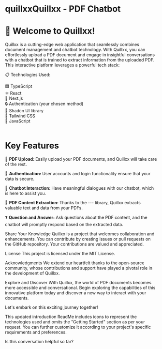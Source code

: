 # quillxxQuillxx - PDF Chatbot
# 🚀 Welcome to Quillxx!

Quillxx is a cutting-edge web application that seamlessly combines document management and chatbot technology. With Quillxx, you can effortlessly upload a PDF document and engage in insightful conversations with a chatbot that is trained to extract information from the uploaded PDF. This interactive platform leverages a powerful tech stack:

📋 Technologies Used:

🟦 TypeScript <br>
⚛️ React  <br>
🚀 Next.js  <br>
🔒 Authentication (your chosen method)  <br>
📜 Shadcn UI library  <br>
🎨 Tailwind CSS  <br>
🤖 JavaScript  <br> <br>

# Key Features  <br> 

📂 <b>PDF Upload: </b> Easily upload your PDF documents, and Quillxx will take care of the rest.

🔐 <b> Authentication: </b> User accounts and login functionality ensure that your data is secure.

🤖 <b>Chatbot Interaction: </b> Have meaningful dialogues with our chatbot, which is here to assist you.

📃 <b> PDF Content Extraction: </b> Thanks to the --- library, Quillxx extracts valuable text and data from your PDFs.

❓ <b> Question and Answer:</b> Ask questions about the PDF content, and the chatbot will promptly respond based on the extracted data.

Share Your Knowledge
Quillxx is a project that welcomes collaboration and enhancements. You can contribute by creating issues or pull requests on the GitHub repository. Your contributions are valued and appreciated.

License
This project is licensed under the MIT License.

Acknowledgments
We extend our heartfelt thanks to the open-source community, whose contributions and support have played a pivotal role in the development of Quillxx.

Explore and Discover
With Quillxx, the world of PDF documents becomes more accessible and conversational. Begin exploring the capabilities of this innovative platform today and discover a new way to interact with your documents.

Let's embark on this exciting journey together!

This updated introduction ReadMe includes icons to represent the technologies used and omits the "Getting Started" section as per your request. You can further customize it according to your project's specific requirements and preferences.




Is this conversation helpful so far?



